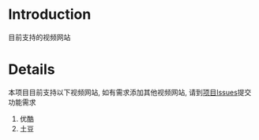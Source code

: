# Introduction #

目前支持的视频网站


# Details #

本项目目前支持以下视频网站, 如有需求添加其他视频网站, 请到[项目Issues](http://code.google.com/p/opengg-clean-player/issues/list)提交功能需求

  1. 优酷
  1. 土豆